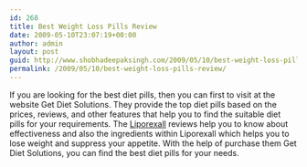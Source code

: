 ```yaml
---
id: 268
title: Best Weight Loss Pills Review
date: 2009-05-10T23:07:19+00:00
author: admin
layout: post
guid: http://www.shobhadeepaksingh.com/2009/05/10/best-weight-loss-pills-review/
permalink: /2009/05/10/best-weight-loss-pills-review/
---
```

If you are looking for the best diet pills, then you can first to visit at the website Get Diet Solutions. They provide the top diet pills based on the prices, reviews, and other features that help you to find the suitable diet pills for your requirements. The [Liporexall](http://www.getdietsolutions.com/liporexall/) reviews help you to know about effectiveness and also the ingredients within Liporexall which helps you to lose weight and suppress your appetite. With the help of purchase them Get Diet Solutions, you can find the best diet pills for your needs.
